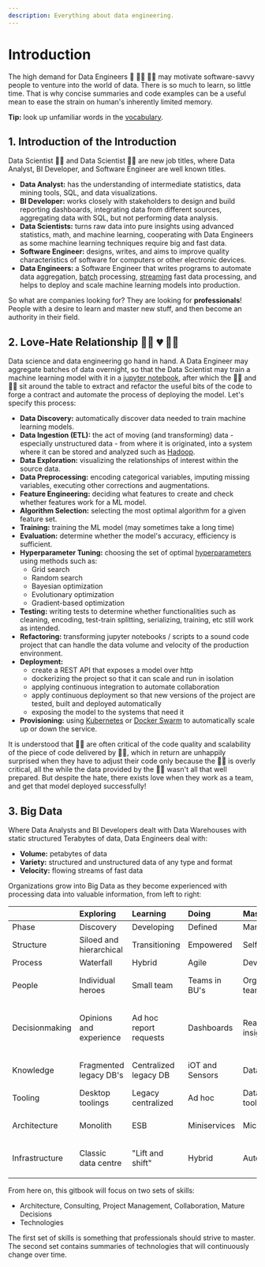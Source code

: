 ```yaml
---
description: Everything about data engineering.
---
```


# Introduction

The high demand for Data Engineers 🔢 👨‍🔧 👨‍🔧 may motivate software-savvy people to venture into the world of data. There is so much to learn, so little time. That is why concise summaries and code examples can be a useful mean to ease the strain on human's inherently limited memory.

**Tip:** look up unfamiliar words in the [vocabulary](vocabulary.md).

## 1. Introduction of the Introduction

Data Scientist 👨‍🔧 and Data Scientist 👩‍🔬 are new job titles, where Data Analyst, BI Developer, and Software Engineer are well known titles. 

* **Data Analyst:** has the understanding of intermediate statistics, data mining tools, SQL, and data visualizations.
* **BI Developer:** works closely with stakeholders to design and build reporting dashboards, integrating data from different sources, aggregating data with SQL, but not performing data analysis.
* **Data Scientists:** turns raw data into pure insights using advanced statistics, math, and machine learning, cooperating with Data Engineers as some machine learning techniques require big and fast data.
* **Software Engineer:** designs, writes, and aims to improve quality characteristics of software for computers or other electronic devices.
* **Data Engineers:** a Software Engineer that writes programs to automate data aggregation, [batch](https://www.quora.com/What-are-the-differences-between-batch-processing-and-stream-processing-systems) processing, [streaming](https://www.quora.com/What-are-the-differences-between-batch-processing-and-stream-processing-systems) fast data processing, and helps to deploy and scale machine learning models into production.

So what are companies looking for? They are looking for **professionals**! People with a desire to learn and master new stuff, and then become an authority in their field.

## 2. Love-Hate Relationship 👨‍🔧 💔 👩‍🔬

Data science and data engineering go hand in hand. A Data Engineer may aggregate batches of data overnight, so that the Data Scientist may train a machine learning model with it in a [jupyter notebook](https://jupyter.org/), after which the 👨‍🔧 and 👩‍🔬 sit around the table to extract and refactor the useful bits of the code to forge a contract and automate the process of deploying the model. Let's specify this process:

* **Data Discovery:** automatically discover data needed to train machine learning models.
* **Data Ingestion \(ETL\):** the act of moving \(and transforming\) data - especially unstructured data - from where it is originated, into a system where it can be stored and analyzed such as [Hadoop](technologies/hadoop.md).
* **Data Exploration:** visualizing the relationships of interest within the source data.
* **Data Preprocessing:** encoding categorical variables, imputing missing variables, executing other corrections and augmentations.
* **Feature Engineering:** deciding what features to create and check whether features work for a ML model. 
* **Algorithm Selection:** selecting the most optimal algorithm for a given feature set.
* **Training:** training the ML model \(may sometimes take a long time\)
* **Evaluation:** determine whether the model's accuracy, efficiency is sufficient.
* **Hyperparameter Tuning:** choosing the set of optimal [hyperparameters](https://en.wikipedia.org/wiki/Hyperparameter_%28machine_learning%29) using methods such as:
  * Grid search
  * Random search
  * Bayesian optimization
  * Evolutionary optimization
  * Gradient-based optimization
* **Testing:** writing tests to determine whether functionalities such as cleaning, encoding, test-train splitting, serializing, training, etc still work as intended.
* **Refactoring:** transforming jupyter notebooks / scripts to a sound code project that can handle the data volume and velocity of the production environment.
* **Deployment:** 
  * create a REST API that exposes a model over http
  * dockerizing the project so that it can scale and run in isolation
  * applying continuous integration to automate collaboration
  * apply continuous deployment so that new versions of the project are tested, built and deployed automatically
  * exposing the model to the systems that need it
* **Provisioning:** using [Kubernetes]() or [Docker Swarm](technologies/docker.md#2-2-scale-service-multiple-containers-single-node) to automatically scale up or down the service.

It is understood that 👨‍🔧 are often critical of the code quality and scalability of the piece of code delivered by 👩‍🔬, which in return are unhappily surprised when they have to adjust their code only because the 👨‍🔧 is overly critical, all the while the data provided by the 👨‍🔧 wasn't all that well prepared. But despite the hate, there exists love when they work as a team, and get that model deployed successfully!

## 3. Big Data

Where Data Analysts and BI Developers dealt with Data Warehouses with static structured Terabytes of data, Data Engineers deal with:

* **Volume:** petabytes of data
* **Variety:** structured and unstructured data of any type and format
* **Velocity:** flowing streams of fast data

Organizations grow into Big Data as they become experienced with processing data into valuable information, from left to right:

|  | Exploring | Learning | Doing | Mastering | Teaching |
| :--- | :--- | :--- | :--- | :--- | :--- |
| Phase | Discovery | Developing | Defined | Managed | Optimized |
| Structure | Siloed and hierarchical | Transitioning | Empowered | Self steering | Holocracy |
| Process | Waterfall | Hybrid | Agile | DevOps | BizDevOps |
| People | Individual heroes | Small team | Teams in BU's | Organizational team | Enterprise wide staff trained |
| Decisionmaking | Opinions and experience | Ad hoc report requests | Dashboards | Real time data insights | Automated decision making based on predictive analysis |
| Knowledge | Fragmented legacy DB's | Centralized legacy DB | iOT and Sensors | Data lake | Semantic knowledge store |
| Tooling | Desktop toolings | Legacy centralized | Ad hoc | Data science tools | Data science platform |
| Architecture | Monolith | ESB | Miniservices | Microservices | Self discoverable microservices |
| Infrastructure | Classic data centre | "Lift and shift" | Hybrid | Automated | Infrastructure as code in the cloud |
|  |  |  |  |  |  |

From here on, this gitbook will focus on two sets of skills:

* Architecture, Consulting, Project Management, Collaboration, Mature Decisions
* Technologies

The first set of skills is something that professionals should strive to master. The second set contains summaries of technologies that will continuously change over time.

